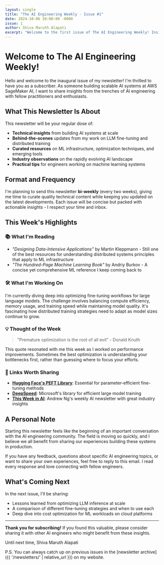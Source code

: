 ```yaml
---
layout: single
title: "The AI Engineering Weekly - Issue #1"
date: 2024-10-06 10:00:00 -0000
issue: 1
author: Shiva Maruth Alapati
excerpt: "Welcome to the first issue of The AI Engineering Weekly! Insights from building scalable AI systems at AWS, trends in LLM fine-tuning, and curated resources for ML engineers."
---
```


# Welcome to The AI Engineering Weekly!

Hello and welcome to the inaugural issue of my newsletter! I'm thrilled to have you as a subscriber. As someone building scalable AI systems at AWS SageMaker AI, I want to share insights from the trenches of AI engineering with fellow practitioners and enthusiasts.

## What This Newsletter Is About

This newsletter will be your regular dose of:

- **Technical insights** from building AI systems at scale
- **Behind-the-scenes** updates from my work on LLM fine-tuning and distributed training
- **Curated resources** on ML infrastructure, optimization techniques, and emerging tools
- **Industry observations** on the rapidly evolving AI landscape
- **Practical tips** for engineers working on machine learning systems

## Format and Frequency

I'm planning to send this newsletter **bi-weekly** (every two weeks), giving me time to curate quality technical content while keeping you updated on the latest developments. Each issue will be concise but packed with actionable insights - I respect your time and inbox.

## This Week's Highlights

### 📚 What I'm Reading
- *"Designing Data-Intensive Applications"* by Martin Kleppmann - Still one of the best resources for understanding distributed systems principles that apply to ML infrastructure
- *"The Hundred-Page Machine Learning Book"* by Andriy Burkov - A concise yet comprehensive ML reference I keep coming back to

### 🛠️ What I'm Working On
I'm currently diving deep into optimizing fine-tuning workflows for large language models. The challenge involves balancing compute efficiency, memory usage, and training speed while maintaining model quality. It's fascinating how distributed training strategies need to adapt as model sizes continue to grow.

### 💡 Thought of the Week
> "Premature optimization is the root of all evil" - Donald Knuth

This quote resonated with me this week as I worked on performance improvements. Sometimes the best optimization is understanding your bottlenecks first, rather than guessing where to focus your efforts.

### 🔗 Links Worth Sharing
- **[Hugging Face's PEFT Library](https://github.com/huggingface/peft)**: Essential for parameter-efficient fine-tuning methods
- **[DeepSpeed](https://github.com/microsoft/DeepSpeed)**: Microsoft's library for efficient large model training
- **[This Week in AI](https://www.deeplearning.ai/the-batch/)**: Andrew Ng's weekly AI newsletter with great industry insights

## A Personal Note

Starting this newsletter feels like the beginning of an important conversation with the AI engineering community. The field is moving so quickly, and I believe we all benefit from sharing our experiences building these systems in production.

If you have any feedback, questions about specific AI engineering topics, or want to share your own experiences, feel free to reply to this email. I read every response and love connecting with fellow engineers.

## What's Coming Next

In the next issue, I'll be sharing:
- Lessons learned from optimizing LLM inference at scale
- A comparison of different fine-tuning strategies and when to use each
- Deep dive into cost optimization for ML workloads on cloud platforms

---

**Thank you for subscribing!** If you found this valuable, please consider sharing it with other AI engineers who might benefit from these insights.

Until next time,
Shiva Maruth Alapati

P.S. You can always catch up on previous issues in the [newsletter archive]({{ '/newsletters/' | relative_url }}) on my website.